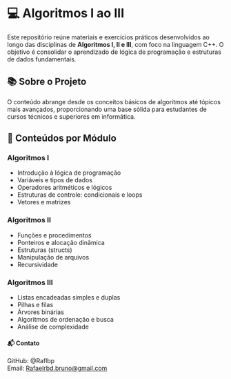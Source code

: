 # 💻 Algoritmos I ao III

Este repositório reúne materiais e exercícios práticos desenvolvidos ao longo das disciplinas de **Algoritmos I, II e III**, com foco na linguagem C++. O objetivo é consolidar o aprendizado de lógica de programação e estruturas de dados fundamentais.

## 📚 Sobre o Projeto

O conteúdo abrange desde os conceitos básicos de algoritmos até tópicos mais avançados, proporcionando uma base sólida para estudantes de cursos técnicos e superiores em informática.

## 🧠 Conteúdos por Módulo

### Algoritmos I
- Introdução à lógica de programação
- Variáveis e tipos de dados
- Operadores aritméticos e lógicos
- Estruturas de controle: condicionais e loops
- Vetores e matrizes

### Algoritmos II
- Funções e procedimentos
- Ponteiros e alocação dinâmica
- Estruturas (structs)
- Manipulação de arquivos
- Recursividade

### Algoritmos III
- Listas encadeadas simples e duplas
- Pilhas e filas
- Árvores binárias
- Algoritmos de ordenação e busca
- Análise de complexidade

#### 📬 Contato

GitHub: @Raflbp  
Email: Rafaelrbd.bruno@gmail.com
